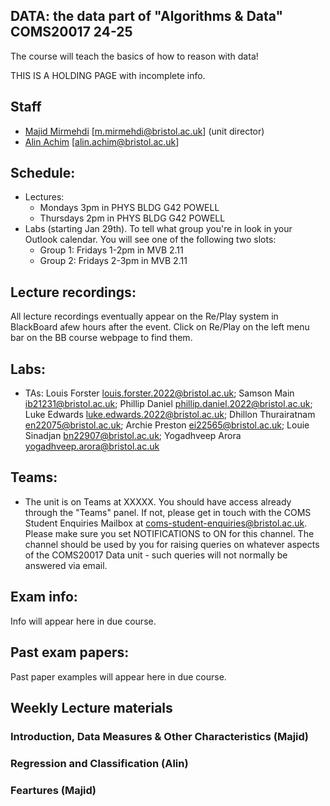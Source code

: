 ## DATA: the data part of "Algorithms & Data" COMS20017 24-25
The course will teach the basics of how to reason with data!


THIS IS A HOLDING PAGE with incomplete info.
<!--- to add colour!
```diff
- text in red
+ text in green
! text in orange
# text in gray
@@ text in purple (and bold)@@
```
-->

## Staff

- [Majid Mirmehdi](http://people.cs.bris.ac.uk/~majid/) [m.mirmehdi@bristol.ac.uk]  (unit director)
- [Alin Achim](https://amachim.blogs.bristol.ac.uk/) [alin.achim@bristol.ac.uk]

## Schedule:
* Lectures:
  - Mondays 3pm in PHYS BLDG G42 POWELL
  - Thursdays 2pm in PHYS BLDG G42 POWELL
* Labs (starting Jan 29th).  To tell what group you're in look in your Outlook calendar.  You will see one of the following two slots:
  - Group 1: Fridays 1-2pm in MVB 2.11
  - Group 2: Fridays 2-3pm in MVB 2.11

## Lecture recordings:
All lecture recordings eventually appear on the Re/Play system in BlackBoard afew hours after the event. Click on Re/Play on the left menu bar on the BB course webpage to find them.



## Labs:

* TAs: Louis Forster <louis.forster.2022@bristol.ac.uk>; Samson Main <ib21231@bristol.ac.uk>; Phillip Daniel <phillip.daniel.2022@bristol.ac.uk>; Luke Edwards <luke.edwards.2022@bristol.ac.uk>; Dhillon Thurairatnam <en22075@bristol.ac.uk>; Archie Preston <ei22565@bristol.ac.uk>; Louie Sinadjan <bn22907@bristol.ac.uk>; Yogadhveep Arora <yogadhveep.arora@bristol.ac.uk>

## Teams:
* The unit is on Teams at XXXXX.  You should have access already through the "Teams" panel.  If not, please get in touch with the COMS Student Enquiries Mailbox at coms-student-enquiries@bristol.ac.uk. Please make sure you set NOTIFICATIONS to ON for this channel. The channel should be used by you for raising queries on whatever aspects of the COMS20017 Data unit - such queries will not normally be answered via email.

## Exam info:
Info will appear here in due course.

## Past exam papers:
Past paper examples will appear here in due course.

## Weekly Lecture materials

### Introduction, Data Measures & Other Characteristics (Majid)

### Regression and Classification (Alin)

### Feartures (Majid)
